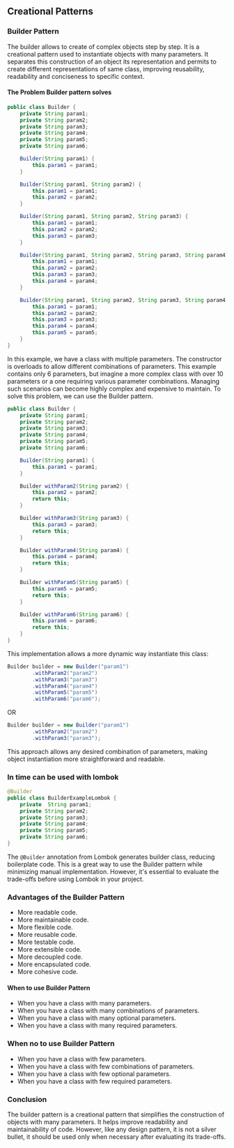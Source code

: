 ## Creational Patterns
### Builder Pattern
The builder allows to create of complex objects step by step. It is a creational pattern used to instantiate objects with many parameters.
It separates this construction of an object its representation and permits to create different representations of same class,
improving reusability, readability and conciseness to specific context.

#### The Problem Builder pattern solves
```java
public class Builder {
    private String param1;
    private String param2;
    private String param3;
    private String param4;
    private String param5;
    private String param6;

    Builder(String param1) {
        this.param1 = param1;
    }

    Builder(String param1, String param2) {
        this.param1 = param1;
        this.param2 = param2;
    }

    Builder(String param1, String param2, String param3) {
        this.param1 = param1;
        this.param2 = param2;
        this.param3 = param3;
    }

    Builder(String param1, String param2, String param3, String param4) {
        this.param1 = param1;
        this.param2 = param2;
        this.param3 = param3;
        this.param4 = param4;
    }

    Builder(String param1, String param2, String param3, String param4, String param5) {
        this.param1 = param1;
        this.param2 = param2;
        this.param3 = param3;
        this.param4 = param4;
        this.param5 = param5;
    }
}
```
In this example, we have a class with multiple parameters. The constructor is overloads to allow different combinations of parameters.
This example contains only 6 parameters, but imagine a more complex class with over 10 parameters or a one requiring various parameter combinations.
Managing such scenarios can become highly complex and expensive to maintain. To solve this problem, we can use the Builder pattern.
```java
public class Builder {
    private String param1;
    private String param2;
    private String param3;
    private String param4;
    private String param5;
    private String param6;

    Builder(String param1) {
        this.param1 = param1;
    }

    Builder withParam2(String param2) {
        this.param2 = param2;
        return this;
    }

    Builder withParam3(String param3) {
        this.param3 = param3;
        return this;
    }

    Builder withParam4(String param4) {
        this.param4 = param4;
        return this;
    }

    Builder withParam5(String param5) {
        this.param5 = param5;
        return this;
    }

    Builder withParam6(String param6) {
        this.param6 = param6;
        return this;
    }
}   
```
This implementation allows a more dynamic way instantiate this class:
```java
Builder builder = new Builder("param1")
        .withParam2("param2")
        .withParam3("param3")
        .withParam4("param4")
        .withParam5("param5")
        .withParam6("param6");
```
OR
```java
Builder builder = new Builder("param1")
        .withParam2("param2")
        .withParam3("param3");
```
This approach allows any desired combination of parameters, making object instantiation more straightforward and readable.

### In time can be used with lombok
```java 
@Builder
public class BuilderExampleLombok {
    private  String param1;
    private String param2;
    private String param3;
    private String param4;
    private String param5;
    private String param6;
}
```
The ```@Builder```  annotation from Lombok generates builder class, reducing boilerplate code. This is a great way to use the Builder pattern while minimizing manual implementation. However, it's essential to evaluate the trade-offs before using Lombok in your project.

### Advantages of the Builder Pattern
- More readable code.
- More maintainable code.
- More flexible code.
- More reusable code.
- More testable code.
- More extensible code.
- More decoupled code.
- More encapsulated code.
- More cohesive code.

#### When to use Builder Pattern
- When you have a class with many parameters.
- When you have a class with many combinations of parameters.
- When you have a class with many optional parameters.
- When you have a class with many required parameters.

### When no to use Builder Pattern
- When you have a class with few parameters.
- When you have a class with few combinations of parameters.
- When you have a class with few optional parameters.
- When you have a class with few required parameters.

### Conclusion
The builder pattern is a creational pattern that simplifies the construction of objects with many parameters. 
It helps improve readability and maintainability of code.
However, like any design pattern, it is not a silver bullet, it should be used only when necessary after evaluating its trade-offs.


